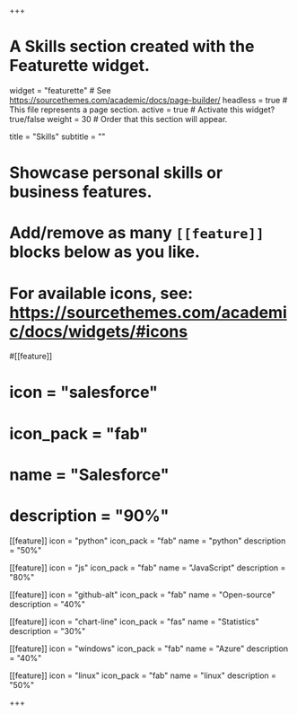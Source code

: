 +++
# A Skills section created with the Featurette widget.
widget = "featurette"  # See https://sourcethemes.com/academic/docs/page-builder/
headless = true  # This file represents a page section.
active = true  # Activate this widget? true/false
weight = 30  # Order that this section will appear.

title = "Skills"
subtitle = ""

# Showcase personal skills or business features.
# 
# Add/remove as many `[[feature]]` blocks below as you like.
# 
# For available icons, see: https://sourcethemes.com/academic/docs/widgets/#icons

#[[feature]]
#  icon = "salesforce"
#  icon_pack = "fab"
#  name = "Salesforce"
#  description = "90%"

[[feature]]
  icon = "python"
  icon_pack = "fab"
  name = "python"
  description = "50%"

[[feature]]
  icon = "js"
  icon_pack = "fab"
  name = "JavaScript"
  description = "80%"

[[feature]]
  icon = "github-alt"
  icon_pack = "fab"
  name = "Open-source"
  description = "40%"
  
[[feature]]
  icon = "chart-line"
  icon_pack = "fas"
  name = "Statistics"
  description = "30%"  
  
[[feature]]
  icon = "windows"
  icon_pack = "fab"
  name = "Azure"
  description = "40%"

[[feature]]
  icon = "linux"
  icon_pack = "fab"
  name = "linux"
  description = "50%"

+++
